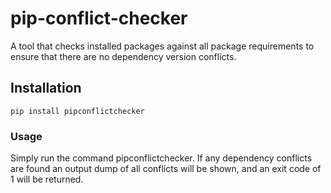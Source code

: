 pip-conflict-checker
====================

A tool that checks installed packages against all package requirements to ensure that there are no dependency version conflicts.

## Installation
```
pip install pipconflictchecker
```

### Usage
Simply run the command pipconflictchecker. If any dependency conflicts are found an output dump of all conflicts will be shown,
and an exit code of 1 will be returned.